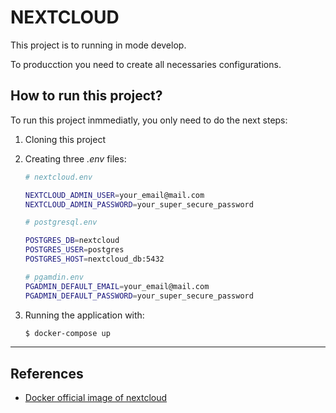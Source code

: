 # NEXTCLOUD

This project is to running in mode develop.

To producction you need to create all necessaries configurations.

## How to run this project?

To run this project inmmediatly, you only need to do the next steps:

1. Cloning this project

2. Creating three *.env* files:

    ```bash
    # nextcloud.env

    NEXTCLOUD_ADMIN_USER=your_email@mail.com
    NEXTCLOUD_ADMIN_PASSWORD=your_super_secure_password
    ```

    ```bash
    # postgresql.env

    POSTGRES_DB=nextcloud
    POSTGRES_USER=postgres
    POSTGRES_HOST=nextcloud_db:5432
    ```

    ```bash
    # pgamdin.env
    PGADMIN_DEFAULT_EMAIL=your_email@mail.com
    PGADMIN_DEFAULT_PASSWORD=your_super_secure_password
    ```

3. Running the application with:

    ```bash
    $ docker-compose up
    ```

---

## References

* [Docker official image of nextcloud](https://hub.docker.com/_/nextcloud/)